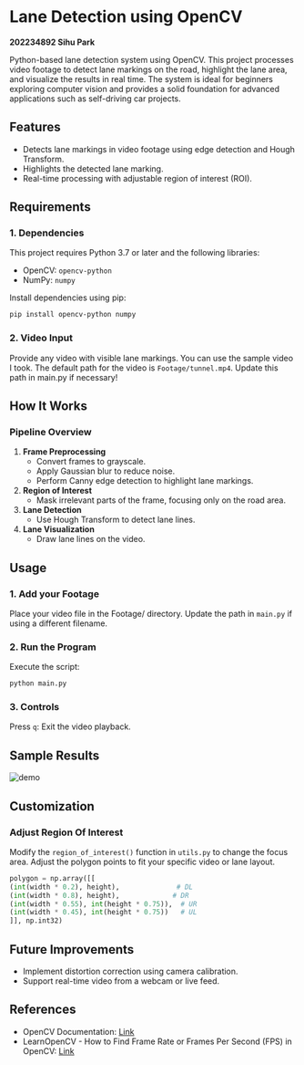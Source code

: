 # **Lane Detection using OpenCV**

**202234892 Sihu Park**

Python-based lane detection system using OpenCV. This project processes video footage to detect lane markings on the road, highlight the lane area, and visualize the results in real time. The system is ideal for beginners exploring computer vision and provides a solid foundation for advanced applications such as self-driving car projects.


## **Features**
- Detects lane markings in video footage using edge detection and Hough Transform.
- Highlights the detected lane marking.
- Real-time processing with adjustable region of interest (ROI).

## **Requirements**
### **1. Dependencies**
This project requires Python 3.7 or later and the following libraries:
- OpenCV: `opencv-python`
- NumPy: `numpy`

Install dependencies using pip:
```bash
pip install opencv-python numpy
```

### **2. Video Input**
Provide any video with visible lane markings. You can use the sample video I took. The default path for the video is `Footage/tunnel.mp4`. Update this path in main.py if necessary!


## **How It Works**
### **Pipeline Overview**
1. **Frame Preprocessing**
    - Convert frames to grayscale.
    - Apply Gaussian blur to reduce noise.
    - Perform Canny edge detection to highlight lane markings.
2. **Region of Interest**
    - Mask irrelevant parts of the frame, focusing only on the road area.
3. **Lane Detection**
    - Use Hough Transform to detect lane lines.
4. **Lane Visualization**
    - Draw lane lines on the video.


## **Usage**

### **1. Add your Footage**
Place your video file in the Footage/ directory. Update the path in `main.py` if using a different filename.
### **2. Run the Program**
Execute the script:
```bash
python main.py
```
### **3. Controls**
Press `q`: Exit the video playback.


## **Sample Results**
![demo](https://github.com/user-attachments/assets/d09dad01-8c37-41a6-9dbf-4bbe4f6c9416)


## **Customization**
### **Adjust Region Of Interest**
Modify the `region_of_interest()` function in `utils.py` to change the focus area. Adjust the polygon points to fit your specific video or lane layout.
```Python
polygon = np.array([[
(int(width * 0.2), height),              # DL
(int(width * 0.8), height),             # DR
(int(width * 0.55), int(height * 0.75)),  # UR
(int(width * 0.45), int(height * 0.75))   # UL
]], np.int32)
```


## **Future Improvements**
- Implement distortion correction using camera calibration.
- Support real-time video from a webcam or live feed.


## **References**
- OpenCV Documentation: [Link](https://docs.opencv.org/4.x/d6/d00/tutorial_py_root.html)
- LearnOpenCV - How to Find Frame Rate or Frames Per Second (FPS) in OpenCV: [Link](https://learnopencv.com/how-to-find-frame-rate-or-frames-per-second-fps-in-opencv-python-cpp/)
